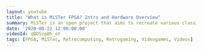 ```yaml
---
layout: youtube
title: "What is MiSTer FPGA? Intro and Hardware Overview"
summary: MiSTer is an open project that aims to recreate various classic computers, game consoles and arcade machines using modern FPGA hardware.
date: '2020-08-22 12:00:00:00'
videoId: qBDSzpBh_oY
tags: [FPGA, MiSTer, Retrocomputing, Retrogaming, Videogames, Videos]
---
```


